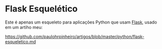 # Flask Esquelético


Este é apenas um esqueleto para aplicações Python que usam [Flask](http://flask.pocoo.org), usado em um artiho meu:

https://github.com/paulohrpinheiro/artigos/blob/master/python/flask-esqueletico.md

